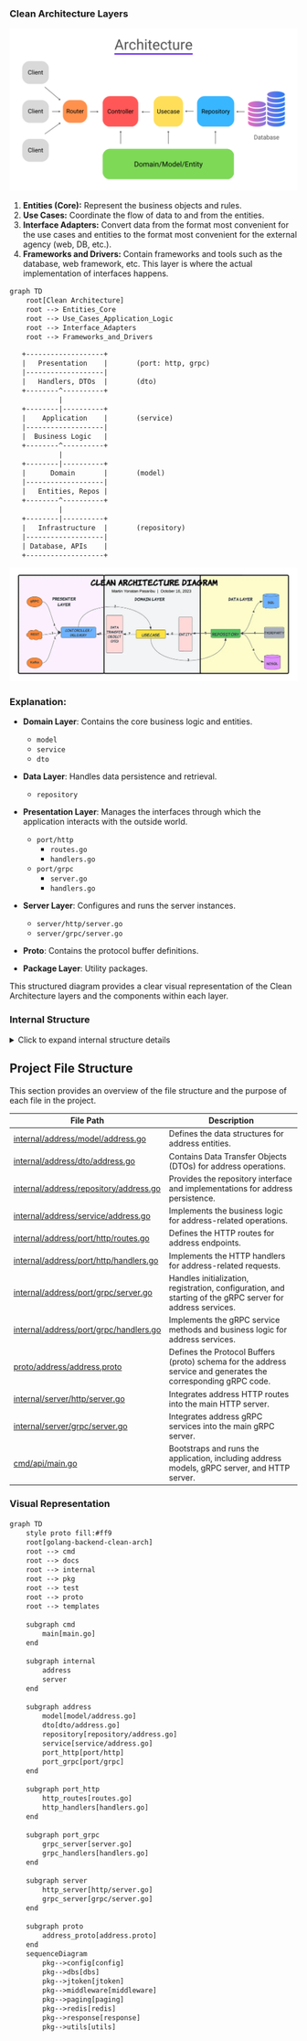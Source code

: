 ### Clean Architecture Layers

![Go Backend Clean Architecture Diagram](clean_arch.png?raw=true)

1. **Entities (Core):** Represent the business objects and rules.
2. **Use Cases:** Coordinate the flow of data to and from the entities.
3. **Interface Adapters:** Convert data from the format most convenient for the use cases and entities to the format most convenient for the external agency (web, DB, etc.).
4. **Frameworks and Drivers:** Contain frameworks and tools such as the database, web framework, etc. This layer is where the actual implementation of interfaces happens.

```mermaid
graph TD
    root[Clean Architecture]
    root --> Entities_Core
    root --> Use_Cases_Application_Logic
    root --> Interface_Adapters
    root --> Frameworks_and_Drivers
```

       +-------------------+
       |   Presentation    |       (port: http, grpc)
       |-------------------|
       |   Handlers, DTOs  |       (dto)
       +--------^----------+
                |
       +--------|----------+
       |    Application    |       (service)
       |-------------------|
       |  Business Logic   |
       +--------^----------+
                |
       +--------|----------+
       |      Domain       |       (model)
       |-------------------|
       |   Entities, Repos |
       +--------^----------+
                |
       +--------|----------+
       |   Infrastructure  |       (repository)
       |-------------------|
       | Database, APIs    |
       +-------------------+

![Go Backend Clean Architecture Diagram](clean_arch_diagram.webp?raw=true)

### Explanation:

- **Domain Layer**: Contains the core business logic and entities.

  - `model`
  - `service`
  - `dto`

- **Data Layer**: Handles data persistence and retrieval.

  - `repository`

- **Presentation Layer**: Manages the interfaces through which the application interacts with the outside world.

  - `port/http`
    - `routes.go`
    - `handlers.go`
  - `port/grpc`
    - `server.go`
    - `handlers.go`

- **Server Layer**: Configures and runs the server instances.

  - `server/http/server.go`
  - `server/grpc/server.go`

- **Proto**: Contains the protocol buffer definitions.
- **Package Layer**: Utility packages.

This structured diagram provides a clear visual representation of the Clean Architecture layers and the components within each layer.

### Internal Structure

<details>
<summary>Click to expand internal structure details</summary>

**internal**

- **address**
  - **model**
    - [address.go](https://github.com/ahmed-eid-faried/golang-backend-clean-arch/blob/main/internal/address/model/address.go): Defines the data structures for address entities.
  - **dto**
    - [address.go](https://github.com/ahmed-eid-faried/golang-backend-clean-arch/blob/main/internal/address/dto/address.go): Contains Data Transfer Objects (DTOs) for address operations.
  - **repository**
    - [address.go](https://github.com/ahmed-eid-faried/golang-backend-clean-arch/blob/main/internal/address/repository/address.go): Provides the repository interface and implementations for address persistence.
  - **service**
    - [address.go](https://github.com/ahmed-eid-faried/golang-backend-clean-arch/blob/main/internal/address/service/address.go): Implements the business logic for address-related operations.
  - **port**
    - **http**
      - [routes.go](https://github.com/ahmed-eid-faried/golang-backend-clean-arch/blob/main/internal/address/port/http/routes.go): Defines the HTTP routes for address endpoints.
      - [handlers.go](https://github.com/ahmed-eid-faried/golang-backend-clean-arch/blob/main/internal/address/port/http/handlers.go): Implements the HTTP handlers for address-related requests.
    - **grpc**
      - [server.go](https://github.com/ahmed-eid-faried/golang-backend-clean-arch/blob/main/internal/address/port/grpc/server.go): Handles initialization, registration, configuration, and starting of the gRPC server for address services.
      - [handlers.go](https://github.com/ahmed-eid-faried/golang-backend-clean-arch/blob/main/internal/address/port/grpc/handlers.go): Implements the gRPC service methods and business logic for address services.
  - **server**
    - **http**
      - [server.go](https://github.com/ahmed-eid-faried/golang-backend-clean-arch/blob/main/internal/server/http/server.go): Integrates address HTTP routes into the main HTTP server.
    - **grpc**
      - [server.go](https://github.com/ahmed-eid-faried/golang-backend-clean-arch/blob/main/internal/server/grpc/server.go): Integrates address gRPC services into the main gRPC server.

**cmd**

- **api**
  - [main.go](https://github.com/ahmed-eid-faried/golang-backend-clean-arch/blob/main/cmd/api/main.go): Bootstraps and runs the application, including address models, gRPC server, and HTTP server.

**proto**

- **address**
  - [address.proto](https://github.com/ahmed-eid-faried/golang-backend-clean-arch/blob/main/proto/address/address.proto): Defines the Protocol Buffers (proto) schema for the address service and generates the corresponding gRPC code.

</details>

<h2>Project File Structure</h2>

<p>This section provides an overview of the file structure and the purpose of each file in the project.</p>

<table>
  <thead>
    <tr>
      <th>File Path</th>
      <th>Description</th>
    </tr>
  </thead>
  <tbody>
    <tr>
      <td><a href="https://github.com/ahmed-eid-faried/golang-backend-clean-arch/blob/main/internal/address/model/address.go">internal/address/model/address.go</a></td>
      <td>Defines the data structures for address entities.</td>
    </tr>
    <tr>
      <td><a href="https://github.com/ahmed-eid-faried/golang-backend-clean-arch/blob/main/internal/address/dto/address.go">internal/address/dto/address.go</a></td>
      <td>Contains Data Transfer Objects (DTOs) for address operations.</td>
    </tr>
    <tr>
      <td><a href="https://github.com/ahmed-eid-faried/golang-backend-clean-arch/blob/main/internal/address/repository/address.go">internal/address/repository/address.go</a></td>
      <td>Provides the repository interface and implementations for address persistence.</td>
    </tr>
    <tr>
      <td><a href="https://github.com/ahmed-eid-faried/golang-backend-clean-arch/blob/main/internal/address/service/address.go">internal/address/service/address.go</a></td>
      <td>Implements the business logic for address-related operations.</td>
    </tr>
    <tr>
      <td><a href="https://github.com/ahmed-eid-faried/golang-backend-clean-arch/blob/main/internal/address/port/http/routes.go">internal/address/port/http/routes.go</a></td>
      <td>Defines the HTTP routes for address endpoints.</td>
    </tr>
    <tr>
      <td><a href="https://github.com/ahmed-eid-faried/golang-backend-clean-arch/blob/main/internal/address/port/http/handlers.go">internal/address/port/http/handlers.go</a></td>
      <td>Implements the HTTP handlers for address-related requests.</td>
    </tr>
    <tr>
      <td><a href="https://github.com/ahmed-eid-faried/golang-backend-clean-arch/blob/main/internal/address/port/grpc/server.go">internal/address/port/grpc/server.go</a></td>
      <td>Handles initialization, registration, configuration, and starting of the gRPC server for address services.</td>
    </tr>
    <tr>
      <td><a href="https://github.com/ahmed-eid-faried/golang-backend-clean-arch/blob/main/internal/address/port/grpc/handlers.go">internal/address/port/grpc/handlers.go</a></td>
      <td>Implements the gRPC service methods and business logic for address services.</td>
    </tr>
    <tr>
      <td><a href="https://github.com/ahmed-eid-faried/golang-backend-clean-arch/blob/main/proto/address/address.proto">proto/address/address.proto</a></td>
      <td>Defines the Protocol Buffers (proto) schema for the address service and generates the corresponding gRPC code.</td>
    </tr>
    <tr>
      <td><a href="https://github.com/ahmed-eid-faried/golang-backend-clean-arch/blob/main/internal/server/http/server.go">internal/server/http/server.go</a></td>
      <td>Integrates address HTTP routes into the main HTTP server.</td>
    </tr>
    <tr>
      <td><a href="https://github.com/ahmed-eid-faried/golang-backend-clean-arch/blob/main/internal/server/grpc/server.go">internal/server/grpc/server.go</a></td>
      <td>Integrates address gRPC services into the main gRPC server.</td>
    </tr>
    <tr>
      <td><a href="https://github.com/ahmed-eid-faried/golang-backend-clean-arch/blob/main/cmd/api/main.go">cmd/api/main.go</a></td>
      <td>Bootstraps and runs the application, including address models, gRPC server, and HTTP server.</td>
    </tr>
  </tbody>
</table>

### Visual Representation

```mermaid
graph TD
    style proto fill:#ff9
    root[golang-backend-clean-arch]
    root --> cmd
    root --> docs
    root --> internal
    root --> pkg
    root --> test
    root --> proto
    root --> templates

    subgraph cmd
        main[main.go]
    end

    subgraph internal
        address
        server
    end

    subgraph address
        model[model/address.go]
        dto[dto/address.go]
        repository[repository/address.go]
        service[service/address.go]
        port_http[port/http]
        port_grpc[port/grpc]
    end

    subgraph port_http
        http_routes[routes.go]
        http_handlers[handlers.go]
    end

    subgraph port_grpc
        grpc_server[server.go]
        grpc_handlers[handlers.go]
    end

    subgraph server
        http_server[http/server.go]
        grpc_server[grpc/server.go]
    end

    subgraph proto
        address_proto[address.proto]
    end
    sequenceDiagram
        pkg-->config[config]
        pkg-->dbs[dbs]
        pkg-->jtoken[jtoken]
        pkg-->middleware[middleware]
        pkg-->paging[paging]
        pkg-->redis[redis]
        pkg-->response[response]
        pkg-->utils[utils]
```

